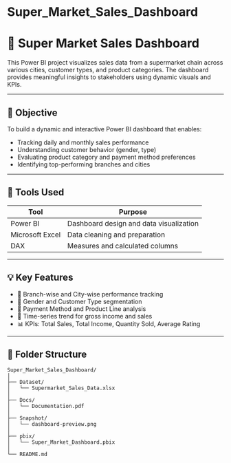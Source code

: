 # Super_Market_Sales_Dashboard
# 🛒 Super Market Sales Dashboard

This Power BI project visualizes sales data from a supermarket chain across various cities, customer types, and product categories. The dashboard provides meaningful insights to stakeholders using dynamic visuals and KPIs.

---

## 🎯 Objective

To build a dynamic and interactive Power BI dashboard that enables:
- Tracking daily and monthly sales performance
- Understanding customer behavior (gender, type)
- Evaluating product category and payment method preferences
- Identifying top-performing branches and cities

---

## 🧰 Tools Used

| Tool         | Purpose                                     |
|--------------|---------------------------------------------|
| Power BI     | Dashboard design and data visualization     |
| Microsoft Excel | Data cleaning and preparation           |
| DAX          | Measures and calculated columns             |

---

## 💡 Key Features

- 📍 Branch-wise and City-wise performance tracking  
- 👥 Gender and Customer Type segmentation  
- 🧾 Payment Method and Product Line analysis  
- 📆 Time-series trend for gross income and sales  
- 📊 KPIs: Total Sales, Total Income, Quantity Sold, Average Rating  

---

## 📂 Folder Structure

```plaintext
Super_Market_Sales_Dashboard/
│
├── Dataset/
│   └── Supermarket_Sales_Data.xlsx
│
├── Docs/
│   └── Documentation.pdf
│
├── Snapshot/
│   └── dashboard-preview.png
│
├── pbix/
│   └── Super_Market_Dashboard.pbix
│
└── README.md
